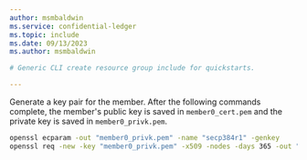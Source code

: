 ```yaml
---
author: msmbaldwin
ms.service: confidential-ledger
ms.topic: include
ms.date: 09/13/2023
ms.author: msmbaldwin

# Generic CLI create resource group include for quickstarts.

---
```


Generate a key pair for the member. After the following commands complete, the member's public key is saved in `member0_cert.pem` and the private key is saved in `member0_privk.pem`.

```bash
openssl ecparam -out "member0_privk.pem" -name "secp384r1" -genkey
openssl req -new -key "member0_privk.pem" -x509 -nodes -days 365 -out "member0_cert.pem" -"sha384" -subj=/CN="member0"
```
